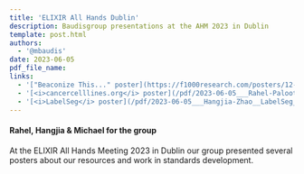 ```yaml
---
title: 'ELIXIR All Hands Dublin'
description: Baudisgroup presentations at the AHM 2023 in Dublin
template: post.html 
authors:
  - '@mbaudis'
date: 2023-06-05
pdf_file_name:
links:
  - '["Beaconize This..." poster](https://f1000research.com/posters/12-910)'
  - '[<i>cancercelllines.org</i> poster](/pdf/2023-06-05___Rahel-Paloots__cancercelllines.org-resource__ELIXIR-AHM-poster.pdf)'
  - '[<i>LabelSeg</i> poster](/pdf/2023-06-05___Hangjia-Zhao__LabelSeg__ELIXIR-AHM-poster.pdf)'
---
```


#### Rahel, Hangjia & Michael for the group

At the ELIXIR All Hands Meeting 2023 in Dublin our group presented several posters
about our resources and work in standards development.
